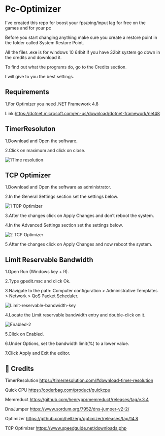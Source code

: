 
# Pc-Optimizer

I've created this repo for boost your fps/ping/input lag for free on the games and for your pc

Before you start changing anything make sure you create a restore point in the folder called System Restore Point.

All the files .exe is for windows 10 64bit if you have 32bit system go down in the credits and download it.

To find out what the programs do, go to the Credits section.

I will give to you the best settings. 


## Requirements
1.For Optimizer you need .NET Framework 4.8 

Link:https://dotnet.microsoft.com/en-us/download/dotnet-framework/net48

## TimerResoluton
1.Download and Open the software. 


2.Click on maximum and click on close.

![1Time resolution ](https://user-images.githubusercontent.com/76433243/218272332-08cccb6f-fc8c-4c0e-9d95-12a68bbcc6f5.png)

## TCP Optimizer 
1.Download and Open the software as administrator.

2.In the General Settings section set the settings below.

![1 TCP Optimizer](https://user-images.githubusercontent.com/76433243/218272612-9e2c9ebe-a26e-4a65-8beb-f71bf8462ac7.png)

3.After the changes click on Apply Changes and don’t reboot the system.

4.In the Advanced Settings section set the settings below.

![2 TCP Optimizer](https://user-images.githubusercontent.com/76433243/218272740-2b45731c-8b31-442b-8415-e44b4475b828.png)

5.After the changes click on Apply Changes and now reboot the system.

## Limit Reservable Bandwidth
1.Open Run (Windows key + R).

2.Type gpedit.msc and click Ok.

3.Navigate to the path: Computer configuration > Administrative Templates > Network > QoS Packet Scheduler.

![Limit-reservable-bandwidth-key](https://user-images.githubusercontent.com/76433243/218272269-117c6752-f586-46dc-9cc3-ac5f5cf3e465.png)

4.Locate the Limit reservable bandwidth entry and double-click on it.

![Enabled-2](https://user-images.githubusercontent.com/76433243/218272284-f5104192-305d-4667-9412-0e00874a7175.png)

5.Click on Enabled.

6.Under Options, set the bandwidth limit(%) to a lower value.

7.Click Apply and Exit the editor.
## 🔗 Credits
TimerResolution https://timerresolution.com/#download-timer-resolution

Quick CPU https://coderbag.com/product/quickcpu

Memreduct https://github.com/henrypp/memreduct/releases/tag/v.3.4

DnsJumper https://www.sordum.org/7952/dns-jumper-v2-2/

Optimizer https://github.com/hellzerg/optimizer/releases/tag/14.8

TCP Optimizer https://www.speedguide.net/downloads.php
